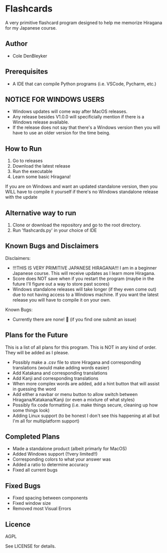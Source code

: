 # Flashcards
A very primitive flashcard program designed to help me memorize Hiragana for my Japanese course.

## Author
- Cole DenBleyker

## Prerequisites
- A IDE that can compile Python programs (i.e. VSCode, Pycharm, etc.)

## NOTICE FOR WINDOWS USERS
- Windows updates will come way after MacOS releases. 
- Any release besides V1.0.0 will specificially mention if there is a Windows release available.
- If the release does not say that there's a Windows version then you will have to use an older version for the time being.

## How to Run
1. Go to releases
2. Download the latest release
3. Run the executable
4. Learn some basic Hiragana!

If you are on Windows and want an updated standalone version, then you WILL have to compile it yourself if there's no Windows standalone release with the update
## Alternative way to run
1. Clone or download the repository and go to the root directory.
2. Run 'flashcards.py' in your choice of IDE


## Known Bugs and Disclaimers
Disclaimers:
- !!!THIS IS VERY PRIMITIVE JAPANESE HIRAGANA!!! I am in a beginner Japanese course. This will receive updates as I learn more Hiragana.
- Score does NOT save when if you restart the program (maybe in the future I'll figure out a way to store past scores)
- Windows standalone releases will take longer (if they even come out) due to not having access to a Windows machine. If you want the latest release you will have to compile it on your own.

Known Bugs:
- Currently there are none! 🎉 (if you find one submit an issue)

## Plans for the Future
This is a list of all plans for this program. This is NOT in any kind of order. They will be added as I please.
- Possibly make a .csv file to store Hiragana and corresponding translations (would make adding words easier)
- Add Katakana and corresponding translations
- Add Kanji and corresponding translations
- When more complex words are added, add a hint button that will assist in guessing the word
- Add either a navbar or menu button to allow switch between Hiragana/Katakana/Kanji (or even a mixture of what styles)
- Possibly fix code formatting (i.e. make things secure, cleaning up how some things look)
- Adding Linux support (to be honest I don't see this happening at all but I'm all for multiplatform support)

## Completed Plans
- Made a standalone product (albeit primarly for MacOS)
- Added Windows support (!!very limited!!)
- Corresponding colors to what your answer was
- Added a ratio to determine accuracy
- Fixed all current bugs

## Fixed Bugs
- Fixed spacing between components
- Fixed window size
- Removed most Visual Errors


## Licence
AGPL

See LICENSE for details.